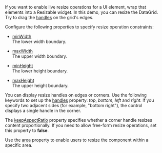 If you want to enable live resize operations for a UI element, wrap that elements into a Resizable widget. In this demo, you can resize the DataGrid. Try to drag the [handles](/Documentation/ApiReference/UI_Components/dxResizable/Configuration/#handles) on the grid's edges.

Configure the following properties to specify resize operation constraints:

- [minWidth](/Documentation/ApiReference/UI_Components/dxResizable/Configuration/#minWidth)    
The lower width boundary.

- [maxWidth](/Documentation/ApiReference/UI_Components/dxResizable/Configuration/#maxWidth)    
The upper width boundary.

- [minHeight](/Documentation/ApiReference/UI_Components/dxResizable/Configuration/#minHeight)    
The lower height boundary.

- [maxHeight](/Documentation/ApiReference/UI_Components/dxResizable/Configuration/#maxHeight)    
The upper height boundary.

You can display resize handles on edges or corners. Use the following keywords to set up the [handles](/Documentation/ApiReference/UI_Components/dxResizable/Configuration/#handles) property: *top*, *bottom*, *left* and *right*. If you specify two adjacent sides (for example, "bottom right"), the control displays a single handle in the corner.

The [keepAspectRatio](/Documentation/ApiReference/UI_Components/dxResizable/Configuration/#keepAspectRatio) property specifies whether a corner handle resizes content proportionally. If you need to allow free-form resize operations, set this property to **false**.

Use the [area](/Documentation/ApiReference/UI_Components/dxResizable/Configuration/#area) property to enable users to resize the component within a specific area.